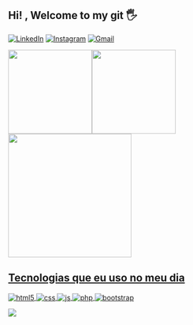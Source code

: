 ## Hi! , Welcome to my git 🖐️

[![LinkedIn](https://img.shields.io/badge/LinkedIn-0077B5?style=for-the-badge&logo=linkedin&logoColor=white)](https://www.linkedin.com/in/fernando-andrade-3a966347/)
[![Instagram](https://img.shields.io/badge/Instagram-E4405F?style=for-the-badge&logo=instagram&logoColor=white)](https://www.instagram.com/_13fernando)
[![Gmail](https://img.shields.io/badge/Gmail-D14836?style=for-the-badge&logo=gmail&logoColor=white)](cdd.fernandoandrade@gmail.com)

 <div>
   <a href="https://github.com/cddfernando/cddfernando">
   <img height="170em" src="https://github-readme-stats.vercel.app/api?username=cddfernando&show_icons=true&theme=tokyonight&include_all_commits=true&count_private=true"/><img height="170em" src="https://github-readme-stats.vercel.app/api/top-langs/?username=cddfernando&layout=compact&langs_count=6&theme=tokyonight"/>
</div>

<div align="0" >
<img src="https://github.com/cddfernando/cddfernando/assets/102773017/e8034b9b-be96-4854-973c-93568353bfcd" width="250px" />
</div>
  

## Tecnologias que eu uso no meu dia
<div style="display: inline_block">
  <img align="center" alt="html5" src="https://img.shields.io/badge/HTML5-E34F26?style=for-the-badge&logo=html5&logoColor=white" />
  <img align="center" alt="css" src="https://img.shields.io/badge/CSS3-1572B6?style=for-the-badge&logo=css3&logoColor=white" />
  <img align="center" alt="js" src="https://img.shields.io/badge/JavaScript-F7DF1E?style=for-the-badge&logo=javascript&logoColor=black" />
<img align="center" alt="php" src="https://img.shields.io/badge/php-%23777BB4.svg?style=for-the-badge&logo=php&logoColor=white" />
  <img align="center" alt="bootstrap" src="https://img.shields.io/badge/bootstrap-%238511FA.svg?style=for-the-badge&logo=bootstrap&logoColor=white" />
 
 ![](https://raw.githubusercontent.com/cddfernando/cddfernando/output/github-contribution-grid-snake.svg)
</div><br/>
